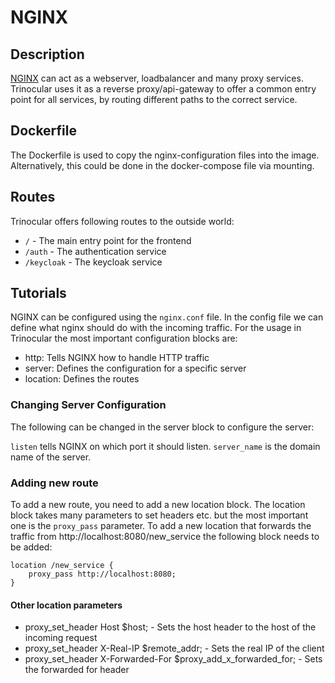 # NGINX

## Description

[NGINX](https://nginx.org/en/) can act as a webserver, loadbalancer and many proxy services.
Trinocular uses it as a reverse proxy/api-gateway to offer a common entry point for all services, by routing different paths to the
correct service.

## Dockerfile

The Dockerfile is used to copy the nginx-configuration files into the image. Alternatively, this could be done in the
docker-compose file via mounting.

## Routes

Trinocular offers following routes to the outside world:

* `/` - The main entry point for the frontend
* `/auth` - The authentication service
* `/keycloak` - The keycloak service

## Tutorials

NGINX can be configured using the `nginx.conf` file. In the config file we can define what nginx should do with the
incoming traffic.
For the usage in Trinocular the most important configuration blocks are:

* http: Tells NGINX how to handle HTTP traffic
* server: Defines the configuration for a specific server
* location: Defines the routes

### Changing Server Configuration

The following can be changed in the server block to configure the server:

``listen`` tells NGINX on which port it should listen.
``server_name`` is the domain name of the server.

### Adding new route

To add a new route, you need to add a new location block.
The location block takes many parameters to set headers etc. but the most important one is the `proxy_pass` parameter.
To add a new location that forwards the traffic from http://localhost:8080/new_service the following block needs to be
added:

````text
location /new_service {
    proxy_pass http://localhost:8080;
}
````

#### Other location parameters

* proxy_set_header Host $host; - Sets the host header to the host of the incoming request
* proxy_set_header X-Real-IP $remote_addr; - Sets the real IP of the client
* proxy_set_header X-Forwarded-For $proxy_add_x_forwarded_for; - Sets the forwarded for header

